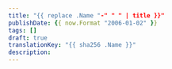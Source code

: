 ```yaml
---
title: "{{ replace .Name "-" " " | title }}"
publishDate: {{ now.Format "2006-01-02" }}
tags: []
draft: true
translationKey: "{{ sha256 .Name }}"
description: 
---
```


